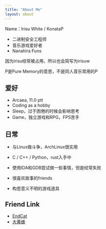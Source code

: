 ```yaml
---
title: "About Me"
layout: about
---
```


Name：Irisu White / KonataP

* 二进制安全工程师
* 音乐游戏爱好者
* Nanahira Funs

因为irisu经常被占用，所以也会简写为irisuw

P是Pure Memory的意思，不是同人音乐常用的P

## 爱好

* Arcaea, 11.0 ptt
* Coding as a hobby
* Sleep，过于困倦的时候会影响思考
* Game，独立游戏和RPG，FPS苦手

## 日常

* 与Linux做斗争，ArchLinux很实用
* C / C++ / Python，rust入手中
* 使用IDA和GDB尝试做一些事情，但是经常失败

* 很喜欢故事的friends
* 构思意义不明的游戏道具

## Friend Link

* [EndCat](http://endcat.cn/kanna/)
* [大黄蜂](http://www.yelbee.top/)
